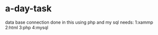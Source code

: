 # a-day-task
data base connection done in this using php and my sql
needs:
  1:xammp
  2:html
  3:php
  4:mysql
